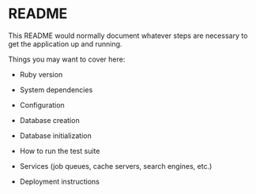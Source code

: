 # README

This README would normally document whatever steps are necessary to get the
application up and running.

Things you may want to cover here:

* Ruby version

* System dependencies

* Configuration

* Database creation

* Database initialization

* How to run the test suite

* Services (job queues, cache servers, search engines, etc.)

* Deployment instructions


